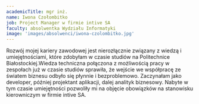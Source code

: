 ```yaml
---
academicTitle: mgr inż.
name: Iwona Czołombitko
job: Project Manager w firmie intive SA
faculty: absolwentka Wydziału Informatyki
image: 'images/absolwenci/iwona-czolombitko.jpg'
---
```


Rozwój mojej kariery zawodowej jest nierozłącznie związany z wiedzą i umiejętnościami, które zdobyłam w czasie studiów na Politechnice Białostockiej.Wiedza techniczna połączona z możliwością pracy w zespołach już w czasie studiów sprawiła, że wejście we współpracę ze światem biznesu odbyło się płynnie i bezproblemowo. Zaczynałam jako developer, później projektant aplikacji, dalej analityk biznesowy. Nabyte w tym czasie umiejętności pozwoliły mi na objęcie obowiązków na stanowisku kierowniczym w firmie intive SA.